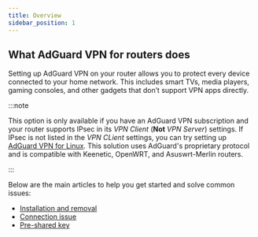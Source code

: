 ```yaml
---
title: Overview
sidebar_position: 1
---
```


## What AdGuard VPN for routers does

Setting up AdGuard VPN on your router allows you to protect every device connected to your home network. This includes smart TVs, media players, gaming consoles, and other gadgets that don’t support VPN apps directly.

:::note

This option is only available if you have an AdGuard VPN subscription and your router supports IPsec in its *VPN Client* (**Not** *VPN Server*) settings. If IPsec is not listed in the *VPN CLient* settings, you can try setting up [AdGuard VPN for Linux](/adguard-vpn-for-linux/setting-up-on-a-router). This solution uses AdGuard's proprietary protocol and is compatible with Keenetic, OpenWRT, and Asuswrt-Merlin routers.

:::

Below are the main articles to help you get started and solve common issues:

- [Installation and removal](/adguard-vpn-for-routers/installation)
- [Connection issue](/adguard-vpn-for-routers/solving-problems/connection-issue)
- [Pre-shared key](/adguard-vpn-for-routers/solving-problems/pre-shared-key)
